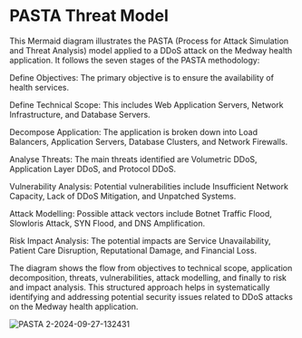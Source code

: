 # PASTA Threat Model


This Mermaid diagram illustrates the PASTA (Process for Attack Simulation and Threat Analysis) model applied to a DDoS attack on the Medway health application. It follows the seven stages of the PASTA methodology:

Define Objectives: The primary objective is to ensure the availability of health services.

Define Technical Scope: This includes Web Application Servers, Network Infrastructure, and Database Servers.

Decompose Application: The application is broken down into Load Balancers, Application Servers, Database Clusters, and Network Firewalls.

Analyse Threats: The main threats identified are Volumetric DDoS, Application Layer DDoS, and Protocol DDoS.

Vulnerability Analysis: Potential vulnerabilities include Insufficient Network Capacity, Lack of DDoS Mitigation, and Unpatched Systems.

Attack Modelling: Possible attack vectors include Botnet Traffic Flood, Slowloris Attack, SYN Flood, and DNS Amplification.

Risk Impact Analysis: The potential impacts are Service Unavailability, Patient Care Disruption, Reputational Damage, and Financial Loss.

The diagram shows the flow from objectives to technical scope, application decomposition, threats, vulnerabilities, attack modelling, and finally to risk and impact analysis. This structured approach helps in systematically identifying and addressing potential security issues related to DDoS attacks on the Medway health application.


![PASTA 2-2024-09-27-132431](https://github.com/user-attachments/assets/22b94aaa-de97-43ac-9f00-c91bb66b436f)
